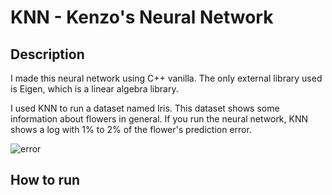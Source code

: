 # KNN - Kenzo's Neural Network

## Description

I made this neural network using C++ vanilla. The only external library used is Eigen, which is a linear algebra library.

I used KNN to run a dataset named Iris. This dataset shows some information about flowers in general. If you run the neural network, KNN shows a log with 1% to 2% of the flower's prediction error.

![error](https://imgur.com/LJZwujr)

## How to run
